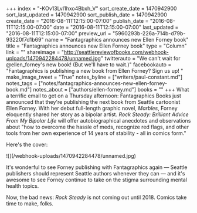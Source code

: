 +++
index = "-KOv13Lvl1hxo4Bbxh_V"
sort_create_date = 1470942900
sort_last_updated = 1470942900
sort_publish_date = 1470942900
create_date = "2016-08-11T12:15:00-07:00"
publish_date = "2016-08-11T12:15:00-07:00"
date = "2016-08-11T12:15:00-07:00"
last_updated = "2016-08-11T12:15:00-07:00"
preview_url = "5960293b-226a-714b-d79b-93220f7d1b69"
name = "Fantagraphics announces new Ellen Forney book"
title = "Fantagraphics announces new Ellen Forney book"
type = "Column"
link = ""
shareimage = "http://seattlereviewofbooks.com/webhook-uploads/1470942284478/unnamed.jpg"
twitterauto = "We can't wait for @ellen_forney's new book! (But we'll have to wait.)"
facebookauto = "Fantagraphics is publishing a new book from Ellen Forney? Sign us up! "
make_image_tweet = "True"
notes_byline = ["writers/paul-constant.md"]
notes_tags = ["notes/fantagraphics-announces-new-ellen-forney-book.md"]
notes_about = ["authors/ellen-forney.md"]
books = ""
+++
What a terrific email to get on a Thursday afternoon: Fantagraphics Books just announced that they're publishing the next book from Seattle cartoonist Ellen Forney. With her debut full-length graphic novel, *Marbles*, Forney eloquently shared her story as a bipolar artist. *Rock Steady: Brilliant Advice From My Bipolar Life* will offer autobiographical anecdotes and observations about "how to overcome the hassle of meds, recognize red flags, and other tools from her own experience of 14 years of stability - all in comics form." 

Here's the cover:

<p class="image">![](/webhook-uploads/1470942284478/unnamed.jpg)</p>

It's wonderful to see Forney publishing with Fantagraphics again — Seattle publishers should represent Seattle authors whenever they can — and it's awesome to see Forney continue to take on the stigma surrounding mental health topics.

Now, the bad news: *Rock Steady* is not coming out until 2018. Comics take time to make, folks.